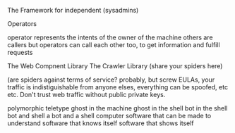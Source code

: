 The Framework for independent (sysadmins)

Operators

operator represents the intents of the owner of the machine
others are callers
but operators can call each other too, to get information and fulfill requests

The Web Compnent Library
The Crawler Library (share your spiders here)

(are spiders against terms of service? probably, but screw EULAs, your traffic is indistiguishable from anyone elses, everything can be spoofed, etc etc. Don't trust web traffic without public private keys.


polymorphic teletype 
ghost in the machine
ghost in the shell
bot in the shell
bot and shell
a bot and a shell
computer software that can be made to understand
software that knows itself
software that shows itself
